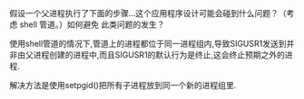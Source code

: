 假设一个父进程执行了下面的步骤...这个应用程序设计可能会碰到什么问题？（考虑 shell 管道。）如何避免
此类问题的发生？

使用shell管道的情况下,管道上的进程都位于同一进程组内,导致SIGUSR1发送到并非由父进程创建的进程中,而且SIGUSR1的默认行为是终止,这会终止预期之外的进程.

解决方法是使用setpgid()把所有子进程放到同一个新的进程组里.
